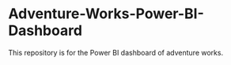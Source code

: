# Adventure-Works-Power-BI-Dashboard
This repository is for the Power BI dashboard of adventure works.
